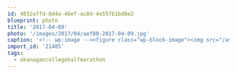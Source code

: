 ```yaml
---
id: 4832affd-8d4a-46ef-ac8d-4e557b1bd6e2
blueprint: photo
title: '2017-04-09'
photo: '/images/2017/04/aef80-2017-04-09.jpg'
caption: '<!-- wp:image --><figure class="wp-block-image"><img src="/assets/images/2017/04/aef80-2017-04-09.jpg" /></figure><!-- /wp:image --><!-- wp:paragraph --><p>3 years ago I ran my 1st half marathon. Today I ran that same course 25 minutes faster. There''s probably an inspirational saying in there about nothing coming easybut for now I''m starving and need to eat all the things #okanagancollegehalfmarathon</p><!-- /wp:paragraph -->'
import_id: '21485'
tags:
  - okanagancollegehalfmarathon
---
```

